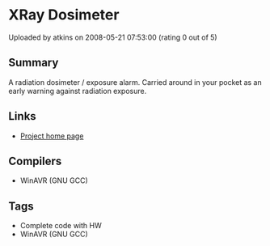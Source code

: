 # XRay Dosimeter

Uploaded by atkins on 2008-05-21 07:53:00 (rating 0 out of 5)

## Summary

A radiation dosimeter / exposure alarm. Carried around in your pocket as an early warning against radiation exposure.

## Links

- [Project home page](http://www.nanobox.endoftheinternet.org/Download/files/Dosimeter/dosimeter.html)

## Compilers

- WinAVR (GNU GCC)

## Tags

- Complete code with HW
- WinAVR (GNU GCC)
